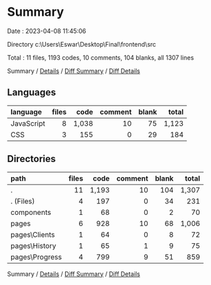 # Summary

Date : 2023-04-08 11:45:06

Directory c:\\Users\\Eswar\\Desktop\\Final\\frontend\\src

Total : 11 files,  1193 codes, 10 comments, 104 blanks, all 1307 lines

Summary / [Details](details.md) / [Diff Summary](diff.md) / [Diff Details](diff-details.md)

## Languages
| language | files | code | comment | blank | total |
| :--- | ---: | ---: | ---: | ---: | ---: |
| JavaScript | 8 | 1,038 | 10 | 75 | 1,123 |
| CSS | 3 | 155 | 0 | 29 | 184 |

## Directories
| path | files | code | comment | blank | total |
| :--- | ---: | ---: | ---: | ---: | ---: |
| . | 11 | 1,193 | 10 | 104 | 1,307 |
| . (Files) | 4 | 197 | 0 | 34 | 231 |
| components | 1 | 68 | 0 | 2 | 70 |
| pages | 6 | 928 | 10 | 68 | 1,006 |
| pages\\Clients | 1 | 64 | 0 | 8 | 72 |
| pages\\History | 1 | 65 | 1 | 9 | 75 |
| pages\\Progress | 4 | 799 | 9 | 51 | 859 |

Summary / [Details](details.md) / [Diff Summary](diff.md) / [Diff Details](diff-details.md)